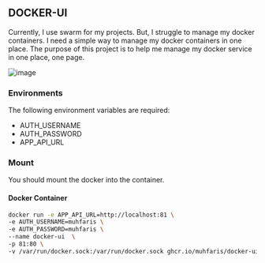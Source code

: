 ## DOCKER-UI

Currently, I use swarm for my projects. But, I struggle to manage my docker containers. I need a simple way to manage my docker containers in one place.
The purpose of this project is to help me manage my docker service in one place, one page.

![image](https://github.com/user-attachments/assets/9c1a916d-ab52-4c7e-af12-0703c063f2fd)

### Environments

The following environment variables are required:

- AUTH_USERNAME
- AUTH_PASSWORD
- APP_API_URL

### Mount

You should mount the docker into the container.

#### Docker Container

```bash
docker run -e APP_API_URL=http://localhost:81 \
-e AUTH_USERNAME=muhfaris \
-e AUTH_PASSWORD=muhfaris \
--name docker-ui  \
-p 81:80 \
-v /var/run/docker.sock:/var/run/docker.sock ghcr.io/muhfaris/docker-ui:<version>

```
